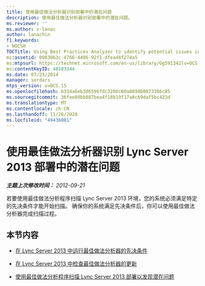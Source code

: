 ```yaml
---
title: 使用最佳做法分析器识别部署中的潜在问题
description: 使用最佳做法分析器识别部署中的潜在问题。
ms.reviewer: ''
ms.author: v-lanac
author: lanachin
f1.keywords:
- NOCSH
TOCTitle: Using Best Practices Analyzer to identify potential issues in your deployment
ms:assetid: 0903063c-4766-4406-92f1-dfea48f274a5
ms:mtpsurl: https://technet.microsoft.com/en-us/library/Gg591342(v=OCS.15)
ms:contentKeyID: 48183344
ms.date: 07/23/2014
manager: serdars
mtps_version: v=OCS.15
ms.openlocfilehash: b334a6eb3d6596fdc3208c60a8894b0873386c85
ms.sourcegitcommit: 36fee89bb887bea4f18b19f17a8c69daf5bc423d
ms.translationtype: MT
ms.contentlocale: zh-CN
ms.lasthandoff: 11/26/2020
ms.locfileid: "49436081"
---
```

# <a name="using-best-practices-analyzer-to-identify-potential-issues-in-your-lync-server-2013-deployment"></a>使用最佳做法分析器识别 Lync Server 2013 部署中的潜在问题

<div data-xmlns="http://www.w3.org/1999/xhtml">

<div class="topic" data-xmlns="http://www.w3.org/1999/xhtml" data-msxsl="urn:schemas-microsoft-com:xslt" data-cs="https://msdn.microsoft.com/">

<div data-asp="https://msdn2.microsoft.com/asp">



</div>

<div id="mainSection">

<div id="mainBody">

<span> </span>

_**主题上次修改时间：** 2012-09-21_

若要使用最佳做法分析程序扫描 Lync Server 2013 环境，您的系统必须满足特定的先决条件才能开始扫描。 确保你的系统满足先决条件后，你可以使用最佳做法分析器完成扫描过程。

<div>

## <a name="in-this-section"></a>本节内容

  - [在 Lync Server 2013 中运行最佳做法分析器的先决条件](lync-server-2013-prerequisites-for-running-best-practices-analyzer.md)

  - [在 Lync Server 2013 中检查最佳做法分析器的更新](lync-server-2013-checking-for-updates-to-best-practices-analyzer.md)

  - [使用最佳做法分析程序扫描 Lync Server 2013 部署以发现潜在问题](lync-server-2013-using-best-practices-analyzer-to-scan-your-deployment-for-potential-issues.md)

</div>

</div>

<span> </span>

</div>

</div>

</div>


